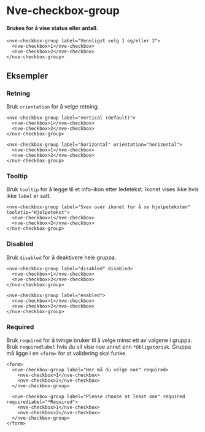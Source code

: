 # Nve-checkbox-group

#### Brukes for å vise status eller antall.

```html:preview
<nve-checkbox-group label="Vennligst velg 1 og/eller 2">
  <nve-checkbox>1</nve-checkbox>
  <nve-checkbox>2</nve-checkbox>
</nve-checkbox-group>
```

## Eksempler

### Retning

Bruk `orientation` for å velge retning.

```html:preview
<nve-checkbox-group label="vertical (default)">
  <nve-checkbox>1</nve-checkbox>
  <nve-checkbox>2</nve-checkbox>
</nve-checkbox-group>

<nve-checkbox-group label="horizontal" orientation="horizontal">
  <nve-checkbox>1</nve-checkbox>
  <nve-checkbox>2</nve-checkbox>
</nve-checkbox-group>
```

### Tooltip

Bruk `tooltip` for å legge til et info-ikon etter ledetekst. Ikonet vises ikke hvis ikke `label` er satt.

```html:preview
<nve-checkbox-group label="Svev over ikonet for å se hjelpeteksten" tooletip="Hjelpetekst">
  <nve-checkbox>1</nve-checkbox>
  <nve-checkbox>2</nve-checkbox>
</nve-checkbox-group>
```

### Disabled

Bruk `disabled` for å deaktivere hele gruppa.

```html:preview
<nve-checkbox-group label="disabled" disabled>
  <nve-checkbox>1</nve-checkbox>
  <nve-checkbox>2</nve-checkbox>
</nve-checkbox-group>

<nve-checkbox-group label="enabled">
  <nve-checkbox>1</nve-checkbox>
  <nve-checkbox>2</nve-checkbox>
</nve-checkbox-group>
```

### Required

Bruk `required` for å tvinge bruker til å velge minst ett av valgene i gruppa. Bruk `requiredlabel` hvis du vil vise noe annet enn `*Obligatorisk`. Gruppa må ligge i en `<form>` for at validering skal funke.

```html:preview
<form>
  <nve-checkbox-group label="Her må du velge noe" required>
    <nve-checkbox>1</nve-checkbox>
    <nve-checkbox>2</nve-checkbox>
  </nve-checkbox-group>

  <nve-checkbox-group label="Please choose at least one" required requiredLabel="*Required">
    <nve-checkbox>1</nve-checkbox>
    <nve-checkbox>2</nve-checkbox>
  </nve-checkbox-group>
</form>
```
